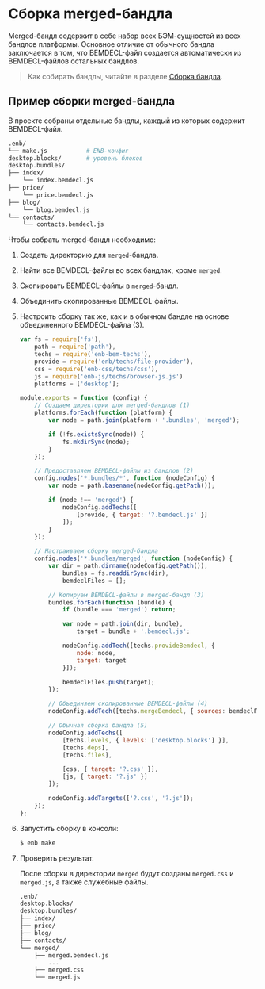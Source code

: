# Сборка merged-бандла

Merged-бандл содержит в себе набор всех БЭМ-сущностей из всех бандлов платформы. Основное отличие от обычного бандла заключается в том, что BEMDECL-файл создается автоматически из BEMDECL-файлов остальных бандлов.

> Как собирать бандлы, читайте в разделе [Сборка бандла](../build-bundle/build-bundle.ru.md).

## Пример сборки merged-бандла

В проекте собраны отдельные бандлы, каждый из которых содержит BEMDECL-файл.

```sh
.enb/
└── make.js           # ENB-конфиг
desktop.blocks/       # уровень блоков
desktop.bundles/
├── index/
    └── index.bemdecl.js
├── price/
    └── price.bemdecl.js
├── blog/
    └── blog.bemdecl.js
└── contacts/
    └── contacts.bemdecl.js
```

Чтобы собрать merged-бандл необходимо:

1. Создать директорию для `merged`-бандла.
2. Найти все BEMDECL-файлы во всех бандлах, кроме `merged`.
3. Скопировать BEMDECL-файлы в `merged`-бандл.
4. Объединить скопированные BEMDECL-файлы.
5. Настроить сборку так же, как и в обычном бандле на основе объединенного BEMDECL-файла (3).

    ```js
    var fs = require('fs'),
        path = require('path'),
        techs = require('enb-bem-techs'),
        provide = require('enb/techs/file-provider'),
        css = require('enb-css/techs/css'),
        js = require('enb-js/techs/browser-js.js')
        platforms = ['desktop'];

    module.exports = function (config) {
        // Создаем директории для merged-бандлов (1)
        platforms.forEach(function (platform) {
            var node = path.join(platform + '.bundles', 'merged');

            if (!fs.existsSync(node)) {
                fs.mkdirSync(node);
            }
        });

        // Предоставляем BEMDECL-файлы из бандлов (2)
        config.nodes('*.bundles/*', function (nodeConfig) {
            var node = path.basename(nodeConfig.getPath());

            if (node !== 'merged') {
                nodeConfig.addTechs([
                    [provide, { target: '?.bemdecl.js' }]
                ]);
            }
        });

        // Настраиваем сборку merged-бандла
        config.nodes('*.bundles/merged', function (nodeConfig) {
            var dir = path.dirname(nodeConfig.getPath()),
                bundles = fs.readdirSync(dir),
                bemdeclFiles = [];

            // Копируем BEMDECL-файлы в merged-бандл (3)
            bundles.forEach(function (bundle) {
                if (bundle === 'merged') return;

                var node = path.join(dir, bundle),
                    target = bundle + '.bemdecl.js';

                nodeConfig.addTech([techs.provideBemdecl, {
                    node: node,
                    target: target
                }]);

                bemdeclFiles.push(target);
            });

            // Объединяем скопированные BEMDECL-файлы (4)
            nodeConfig.addTech([techs.mergeBemdecl, { sources: bemdeclFiles }]);

            // Обычная сборка бандла (5)
            nodeConfig.addTechs([
                [techs.levels, { levels: ['desktop.blocks'] }],
                [techs.deps],
                [techs.files],

                [css, { target: '?.css' }],
                [js, { target: '?.js' }]
            ]);

            nodeConfig.addTargets(['?.css', '?.js']);
        });
    };
    ```

6. Запустить сборку в консоли:

    ```sh
    $ enb make
    ```

7. Проверить результат.

    После сборки в директории `merged` будут созданы `merged.css` и `merged.js`, а также служебные файлы.

    ```sh
    .enb/
    desktop.blocks/
    desktop.bundles/
    ├── index/
    ├── price/
    ├── blog/
    ├── contacts/
    └── merged/
        ├── merged.bemdecl.js
            ...
        ├── merged.css
        └── merged.js
    ```
